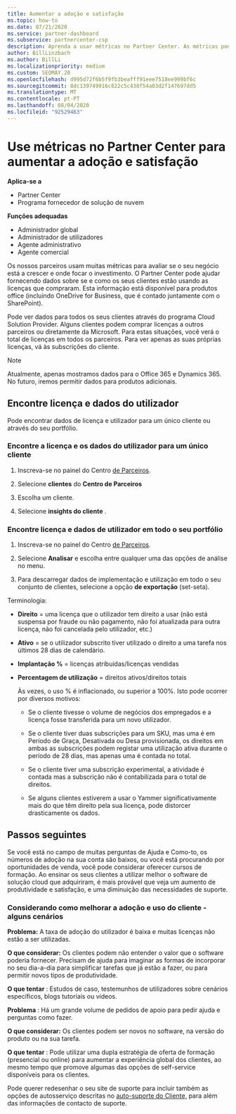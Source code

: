 ```yaml
---
title: Aumentar a adoção e satisfação
ms.topic: how-to
ms.date: 07/21/2020
ms.service: partner-dashboard
ms.subservice: partnercenter-csp
description: Aprenda a usar métricas no Partner Center. As métricas podem mostrar se o seu negócio está a crescer, como os clientes usam as suas licenças e onde se concentram no investimento.
author: BillLinzbach
ms.author: BillLi
ms.localizationpriority: medium
ms.custom: SEOMAY.20
ms.openlocfilehash: d995d72f6b5f9fb3beafff91eee7518ee999bf6c
ms.sourcegitcommit: 8dc139749916c822c5c438f54a03d2f147697dd5
ms.translationtype: MT
ms.contentlocale: pt-PT
ms.lasthandoff: 08/04/2020
ms.locfileid: "92529463"
---
```

# <a name="use-metrics-in-partner-center-to-increase-adoption-and-satisfaction"></a>Use métricas no Partner Center para aumentar a adoção e satisfação

**Aplica-se a**

- Partner Center
- Programa fornecedor de solução de nuvem

**Funções adequadas**

- Administrador global
- Administrador de utilizadores
- Agente administrativo
- Agente comercial

Os nossos parceiros usam muitas métricas para avaliar se o seu negócio está a crescer e onde focar o investimento. O Partner Center pode ajudar fornecendo dados sobre se e como os seus clientes estão usando as licenças que compraram. Esta informação está disponível para produtos office (incluindo OneDrive for Business, que é contado juntamente com o SharePoint).

Pode ver dados para todos os seus clientes através do programa Cloud Solution Provider. Alguns clientes podem comprar licenças a outros parceiros ou diretamente da Microsoft. Para estas situações, você verá o total de licenças em todos os parceiros. Para ver apenas as suas próprias licenças, vá às subscrições do cliente.

> [!NOTE]  
> Atualmente, apenas mostramos dados para o Office 365 e Dynamics 365. No futuro, iremos permitir dados para produtos adicionais.

## <a name="find-license-and-user-data"></a>Encontre licença e dados do utilizador

Pode encontrar dados de licença e utilizador para um único cliente ou através do seu portfólio.

### <a name="find-license-and-user-data-for-a-single-customer"></a>Encontre a licença e os dados do utilizador para um único cliente

1. Inscreva-se no painel do Centro [de Parceiros](https://partner.microsoft.com/dashboard).

2. Selecione **clientes** do **Centro de Parceiros**

3. Escolha um cliente.

4. Selecione **insights do cliente** .

### <a name="find-license-and-user-data-across-your-portfolio"></a>Encontre licença e dados de utilizador em todo o seu portfólio

1. Inscreva-se no painel do Centro [de Parceiros](https://partner.microsoft.com/dashboard).

2. Selecione **Analisar** e escolha entre qualquer uma das opções de análise no menu.

3. Para descarregar dados de implementação e utilização em todo o seu conjunto de clientes, selecione a opção **de exportação** (set-seta).

Terminologia:

- **Direito** = uma licença que o utilizador tem direito a usar (não está suspensa por fraude ou não pagamento, não foi atualizada para outra licença, não foi cancelada pelo utilizador, etc.)

- **Ativo** = se o utilizador subscrito tiver utilizado o direito a uma tarefa nos últimos 28 dias de calendário.

- **Implantação %** = licenças atribuídas/licenças vendidas

- **Percentagem de utilização** = direitos ativos/direitos totais

   Às vezes, o uso % é inflacionado, ou superior a 100%. Isto pode ocorrer por diversos motivos:

  - Se o cliente tivesse o volume de negócios dos empregados e a licença fosse transferida para um novo utilizador.

  - Se o cliente tiver duas subscrições para um SKU, mas uma é em Período de Graça, Desativada ou Desa provisionada, os direitos em ambas as subscrições podem registar uma utilização ativa durante o período de 28 dias, mas apenas uma é contada no total.

  - Se o cliente tiver uma subscrição experimental, a atividade é contada mas a subscrição não é contabilizada para o total de direitos.

  - Se alguns clientes estiverem a usar o Yammer significativamente mais do que têm direito pela sua licença, pode distorcer drasticamente os dados.

## <a name="next-steps"></a>Passos seguintes

Se você está no campo de muitas perguntas de Ajuda e Como-to, os números de adoção na sua conta são baixos, ou você está procurando por oportunidades de venda, você pode considerar oferecer cursos de formação. Ao ensinar os seus clientes a utilizar melhor o software de solução cloud que adquiriram, é mais provável que veja um aumento de produtividade e satisfação, e uma diminuição das necessidades de suporte.

### <a name="considering-how-to-improve-customer-adoption-and-usage---a-couple-scenarios"></a>Considerando como melhorar a adoção e uso do cliente - alguns cenários

**Problema:** A taxa de adoção do utilizador é baixa e muitas licenças não estão a ser utilizadas.

**O que considerar:** Os clientes podem não entender o valor que o software poderia fornecer. Precisam de ajuda para imaginar as formas de incorporar no seu dia-a-dia para simplificar tarefas que já estão a fazer, ou para permitir novos tipos de produtividade.

**O que tentar** : Estudos de caso, testemunhos de utilizadores sobre cenários específicos, blogs tutoriais ou vídeos.

**Problema** : Há um grande volume de pedidos de apoio para pedir ajuda e perguntas como fazer.

**O que considerar:** Os clientes podem ser novos no software, na versão do produto ou na sua tarefa.

**O que tentar** : Pode utilizar uma dupla estratégia de oferta de formação (presencial ou online) para aumentar a experiência global dos clientes, ao mesmo tempo que promove algumas das opções de self-service disponíveis para os clientes.

Pode querer redesenhar o seu site de suporte para incluir também as opções de autosserviço descritas no [auto-suporte do Cliente,](customer-self-support.md) para além das informações de contacto de suporte.

